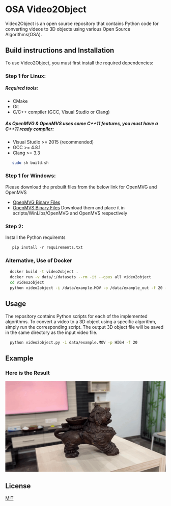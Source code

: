
# OSA Video2Object

Video2Object is an open source repository that contains Python code for converting videos to 3D objects using various Open Source Algorithms(OSA).
## Build instructions and Installation
To use Video2Object, you must first install the required dependencies:

### Step 1 for Linux:
##### Required tools:
- CMake
- Git
- C/C++ compiler (GCC, Visual Studio or Clang)

##### As OpenMVG & OpenMVS uses some C++11 features, you must have a C++11 ready compiler:

- Visual Studio >= 2015 (recommended)
- GCC >= 4.8.1
- Clang >= 3.3

```bash
   sudo sh build.sh
```
### Step 1 for Windows:

Please download the prebuilt files from the below link for OpenMVG and OpenMVS
- [OpenMVG Binary Files](https://github.com/openMVG/openMVG/releases/tag/v2.0)
- [OpenMVS Binary Files](https://github.com/cdcseacave/openMVS/releases/tag/v2.1.0)
Download them and place it in scripts/WinLibs/OpenMVG and OpenMVS respectively


### Step 2:
Install the Python requiremts
```python
   pip install -r requirements.txt
```

### Alternative, Use of Docker
```bash
  docker build -t video2object .
  docker run -v data/:/datasets --rm -it --gpus all video2object
  cd video2object
  python video2object -i /data/example.MOV -o /data/example_out -f 20 -P HIGH
```
    
## Usage

The repository contains Python scripts for each of the implemented algorithms. To convert a video to a 3D object using a specific algorithm, simply run the corresponding script. The output 3D object file will be saved in the same directory as the input video file.

```bash
  python video2object.py -i data/example.MOV -p HIGH -f 20
```
## Example

### Here is the Result
![Alt Text](docs/Model.gif)

## License

[MIT](https://choosealicense.com/licenses/mit/)